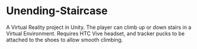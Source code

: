 # Unending-Staircase
A Virtual Reality project in Unity. The player can climb up or down stairs in a Virtual Environment. Requires HTC Vive headset, and tracker pucks to be attached to the shoes to allow smooth climbing.
